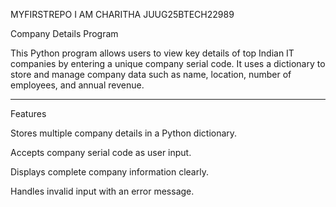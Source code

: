 MYFIRSTREPO
I AM CHARITHA
JUUG25BTECH22989

Company Details Program

This Python program allows users to view key details of top Indian IT companies by entering a unique company serial code.
It uses a dictionary to store and manage company data such as name, location, number of employees, and annual revenue.


---

Features

Stores multiple company details in a Python dictionary.

Accepts company serial code as user input.

Displays complete company information clearly.

Handles invalid input with an error message.
